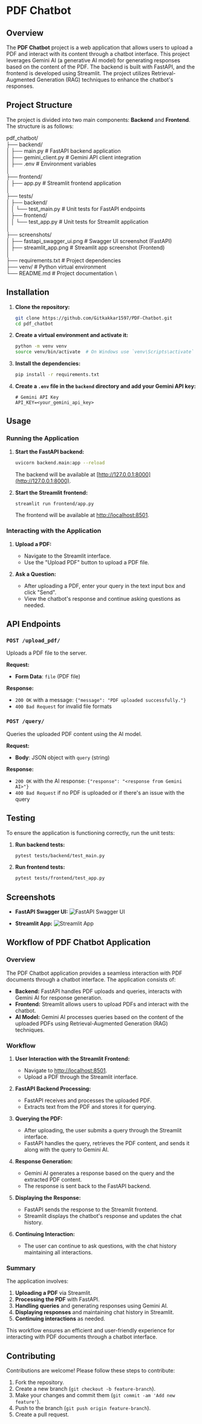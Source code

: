# PDF Chatbot

## Overview

The **PDF Chatbot** project is a web application that allows users to upload a PDF and interact with its content through a chatbot interface. This project leverages Gemini AI (a generative AI model) for generating responses based on the content of the PDF. The backend is built with FastAPI, and the frontend is developed using Streamlit. The project utilizes Retrieval-Augmented Generation (RAG) techniques to enhance the chatbot's responses.


## Project Structure

The project is divided into two main components: **Backend** and **Frontend**. The structure is as follows:


pdf_chatbot/ \
├── backend/ \
│ ├── main.py # FastAPI backend application \
│ ├── gemini_client.py # Gemini API client integration \
│ ├── .env # Environment variables \
│ \
├── frontend/ \
│ ├── app.py # Streamlit frontend application \
│ \
├── tests/ \
│ ├── backend/ \
│ │ └── test_main.py # Unit tests for FastAPI endpoints \
│ ├── frontend/ \
│ │ └── test_app.py # Unit tests for Streamlit application \
│ \
├── screenshots/ \
│ ├── fastapi_swagger_ui.png # Swagger UI screenshot (FastAPI) \
│ ├── streamlit_app.png # Streamlit app screenshot (Frontend) \
│ \
├── requirements.txt # Project dependencies \
├── venv/ # Python virtual environment \
└── README.md # Project documentation \


## Installation

1. **Clone the repository:**

    ```bash
    git clone https://github.com/Gitkakkar1597/PDF-Chatbot.git
    cd pdf_chatbot
    ```

2. **Create a virtual environment and activate it:**

    ```bash
    python -m venv venv
    source venv/bin/activate  # On Windows use `venv\Scripts\activate`
    ```

3. **Install the dependencies:**

    ```bash
    pip install -r requirements.txt
    ```

4. **Create a `.env` file in the `backend` directory and add your Gemini API key:**

    ```env
    # Gemini API Key
    API_KEY=<your_gemini_api_key>
    ```

## Usage

### Running the Application

1. **Start the FastAPI backend:**

    ```bash
    uvicorn backend.main:app --reload
    ```

    The backend will be available at [http://127.0.0.1:8000](http://127.0.0.1:8000).

2. **Start the Streamlit frontend:**

    ```bash
    streamlit run frontend/app.py
    ```

    The frontend will be available at [http://localhost:8501](http://localhost:8501).

### Interacting with the Application

1. **Upload a PDF:**

    - Navigate to the Streamlit interface.
    - Use the "Upload PDF" button to upload a PDF file.

2. **Ask a Question:**

    - After uploading a PDF, enter your query in the text input box and click "Send".
    - View the chatbot's response and continue asking questions as needed.

## API Endpoints

### `POST /upload_pdf/`

Uploads a PDF file to the server.

**Request:**
- **Form Data**: `file` (PDF file)

**Response:**
- `200 OK` with a message: `{"message": "PDF uploaded successfully."}`
- `400 Bad Request` for invalid file formats

### `POST /query/`

Queries the uploaded PDF content using the AI model.

**Request:**
- **Body**: JSON object with `query` (string)

**Response:**
- `200 OK` with the AI response: `{"response": "<response from Gemini AI>"}`
- `400 Bad Request` if no PDF is uploaded or if there's an issue with the query

## Testing

To ensure the application is functioning correctly, run the unit tests:

1. **Run backend tests:**

    ```bash
    pytest tests/backend/test_main.py
    ```

2. **Run frontend tests:**

    ```bash
    pytest tests/frontend/test_app.py
    ```


## Screenshots

- **FastAPI Swagger UI:**
    ![FastAPI Swagger UI](screenshots/fastapi_swagger_ui.png)

- **Streamlit App:**
    ![Streamlit App](screenshots/streamlit_app.png)

## Workflow of PDF Chatbot Application

### Overview

The PDF Chatbot application provides a seamless interaction with PDF documents through a chatbot interface. The application consists of:

- **Backend:** FastAPI handles PDF uploads and queries, interacts with Gemini AI for response generation.
- **Frontend:** Streamlit allows users to upload PDFs and interact with the chatbot.
- **AI Model:** Gemini AI processes queries based on the content of the uploaded PDFs using Retrieval-Augmented Generation (RAG) techniques.

### Workflow

1. **User Interaction with the Streamlit Frontend:**
   - Navigate to [http://localhost:8501](http://localhost:8501).
   - Upload a PDF through the Streamlit interface.

2. **FastAPI Backend Processing:**
   - FastAPI receives and processes the uploaded PDF.
   - Extracts text from the PDF and stores it for querying.

3. **Querying the PDF:**
   - After uploading, the user submits a query through the Streamlit interface.
   - FastAPI handles the query, retrieves the PDF content, and sends it along with the query to Gemini AI.

4. **Response Generation:**
   - Gemini AI generates a response based on the query and the extracted PDF content.
   - The response is sent back to the FastAPI backend.

5. **Displaying the Response:**
   - FastAPI sends the response to the Streamlit frontend.
   - Streamlit displays the chatbot's response and updates the chat history.

6. **Continuing Interaction:**
   - The user can continue to ask questions, with the chat history maintaining all interactions.

### Summary

The application involves:
1. **Uploading a PDF** via Streamlit.
2. **Processing the PDF** with FastAPI.
3. **Handling queries** and generating responses using Gemini AI.
4. **Displaying responses** and maintaining chat history in Streamlit.
5. **Continuing interactions** as needed.

This workflow ensures an efficient and user-friendly experience for interacting with PDF documents through a chatbot interface.

## Contributing

Contributions are welcome! Please follow these steps to contribute:

1. Fork the repository.
2. Create a new branch (`git checkout -b feature-branch`).
3. Make your changes and commit them (`git commit -am 'Add new feature'`).
4. Push to the branch (`git push origin feature-branch`).
5. Create a pull request.
